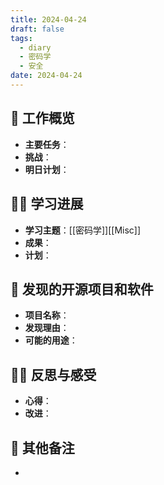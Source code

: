 ```yaml
---
title: 2024-04-24
draft: false
tags:
  - diary
  - 密码学
  - 安全
date: 2024-04-24
---
```

## 🏢 工作概览
- **主要任务**：
- **挑战**：
- **明日计划**：

## 👨‍💻 学习进展
- **学习主题**：[[密码学]][[Misc]]
- **成果**：
- **计划**：

## 🧐 发现的开源项目和软件
- **项目名称**：
- **发现理由**：
- **可能的用途**：

## 🧘‍♂️ 反思与感受
- **心得**：
- **改进**：

## 📝 其他备注
- 
